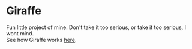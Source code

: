 # Giraffe

Fun little project of mine. Don't take it too serious, or take it too serious, I wont mind.  
See how Giraffe works [here](/docs/).
